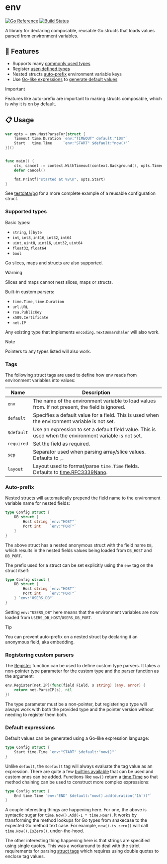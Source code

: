 # env

[![Go Reference](https://pkg.go.dev/badge/go.chrisrx.dev/x.svg)](https://pkg.go.dev/go.chrisrx.dev/x/env)
[![Build Status](https://github.com/ChrisRx/exp/actions/workflows/go.yml/badge.svg?branch=main)](https://github.com/ChrisRx/exp/actions)

A library for declaring composable, reusable Go structs that loads values parsed from environment variables.

## 🚀 Features

* Supports many [commonly used types](#supported-types)
* Register [user-defined types](#registering-custom-parsers)
* Nested structs [auto-prefix](#auto-prefix) environment variable keys
* Use [Go-like expressions](../expr/README.md) to [generate default values](#default-expressions)

> [!IMPORTANT]
> Features like auto-prefix are important to making structs composable, which is why it is on by default.

## 📋 Usage

```go
var opts = env.MustParseFor[struct {
    Timeout time.Duration `env:"TIMEOUT" default:"10m"`
    Start   time.Time     `env:"START" $default:"now()"`
}]()


func main() {
    ctx, cancel := context.WithTimeout(context.Background(), opts.Timeout)
    defer cancel()

    fmt.Printf("started at %v\n", opts.Start)
}
```

See [testdata/pg](testdata/pg/config.go) for a more complete example of a reusable configuration struct.

### Supported types

Basic types:
* `string`, `[]byte`
* `int`, `int8`, `int16`, `int32`, `int64`
* `uint`, `uint8`, `uint16`, `uint32`, `uint64`
* `float32`, `float64`
* `bool`

Go slices, maps and structs are also supported.

> [!WARNING]
> Slices and maps cannot nest slices, maps or structs.

Built-in custom parsers:
* `time.Time`, `time.Duration`
* `url.URL`
* `rsa.PublicKey`
* `x509.Certificate`
* `net.IP`

Any existing type that implements `encoding.TextUnmarshaler` will also work.

> [!NOTE]
> Pointers to any types listed will also work.

### Tags

The following struct tags are used to define how env reads from environment variables into values:

| Name        | Description |
| ----------- | ----------- |
| `env`       | The name of the environment variable to load values from. If not present, the field is ignored. |
| `default`   | Specifies a default value for a field. This is used when the environment variable is not set. |
| `$default`  | Use an expression to set a default field value. This is used when the environment variable is not set. |
| `required`  | Set the field as required.  |
| `sep`       | Separator used when parsing array/slice values. Defaults to `,`. |
| `layout`    | Layout used to format/parse `time.Time` fields. Defaults to [time.RFC3339Nano](https://pkg.go.dev/time#RFC3339Nano). |

### Auto-prefix

Nested structs will automatically prepend the field name to the environment variable name for nested fields:

```go
type Config struct {
    DB struct {
        Host string `env:"HOST"`
        Port int    `env:"PORT"`
    }
}
```

The above struct has a nested anonymous struct with the field name `DB`, which results in the nested fields values being loaded from `DB_HOST` and `DB_PORT`.

The prefix used for a struct can be set explicitly using the `env` tag on the struct itself:

```go
type Config struct {
    DB struct {
        Host string `env:"HOST"`
        Port int    `env:"PORT"`
    } `env:"USERS_DB"`
}
```

Setting `env:"USERS_DB"` here means that the environment variables are now loaded from `USERS_DB_HOST`/`USERS_DB_PORT`.

> [!TIP]
> You can prevent auto-prefix on a nested struct by declaring it an anonymous field, aka embedding.

### Registering custom parsers

The [Register](https://pkg.go.dev/go.chrisrx.dev/x/env#Register) function can be used to define custom type parsers. It takes a non-pointer type parameter for the custom type and the parser function as the argument:

```go
env.Register[net.IP](func(field Field, s string) (any, error) {
    return net.ParseIP(s), nil
})
```

The type parameter must be a non-pointer, but registering a type will always work with both the provided type and the pointer version without needing to register them both.

### Default expressions

Default values can be generated using a Go-like expression language:

```go
type Config struct {
    Start time.Time `env:"START" $default:"now()"`
}
```

Unlike `default`, the `$default` tag will always evaluate the tag value as an expression. There are quite a few [builtins available](../expr/README.md#builtins) that can be used and custom ones can be added. Functions like `now()` return a [time.Time](https://pkg.go.dev/time#Time) so that method chaining can be used to construct more complex expressions:

```go
type Config struct {
    End time.Time `env:"END" $default:"now().add(duration('1h'))"`
}
```

A couple interesting things are happening here. For one, the above is syntactic sugar for `time.Now().Add(-1 * time.Hour)`. It works by transforming the method lookups for Go types from snakecase to the expected Go method text case. For example, `now().is_zero()` will call `time.Now().IsZero()`, under-the-hood.

The other interesting thing happening here is that strings are specified using single quotes. This was a workaround to deal with the strict requirements for parsing [struct tags](https://pkg.go.dev/reflect#StructTag) which requires using double quotes to enclose tag values.

